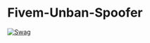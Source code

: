# Fivem-Unban-Spoofer

[![Swag](https://discord.c99.nl/widget/theme-3/921059053487153203.png)](https://discord.com/users/921059053487153203)
